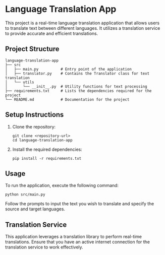 # Language Translation App

This project is a real-time language translation application that allows users to translate text between different languages. It utilizes a translation service to provide accurate and efficient translations.

## Project Structure

```
language-translation-app
├── src
│   ├── main.py          # Entry point of the application
│   ├── translator.py    # Contains the Translator class for text translation
│   └── utils
│       └── __init__.py  # Utility functions for text processing
├── requirements.txt     # Lists the dependencies required for the project
└── README.md            # Documentation for the project
```

## Setup Instructions

1. Clone the repository:
   ```
   git clone <repository-url>
   cd language-translation-app
   ```

2. Install the required dependencies:
   ```
   pip install -r requirements.txt
   ```

## Usage

To run the application, execute the following command:
```
python src/main.py
```

Follow the prompts to input the text you wish to translate and specify the source and target languages.

## Translation Service

This application leverages a translation library to perform real-time translations. Ensure that you have an active internet connection for the translation service to work effectively.